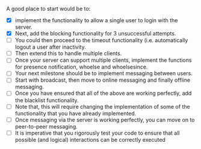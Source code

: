 A good place to start would be to: 

* [x] implement the functionality to allow a single user to login with the server. 
* [x] Next, add the blocking functionality for 3 unsuccessful attempts. 
* [ ] You could then proceed to the timeout functionality (i.e. automatically logout a user after inactivity. 
* [ ] Then extend this to handle multiple clients.
* [ ] Once your server can support multiple clients, implement the functions for presence notification, whoelse and whoelsesince.
* [ ] Your next milestone should be to implement messaging between users. 
* [ ] Start with broadcast, then move to online messaging and finally offline messaging. 
* [ ] Once you have ensured that all of the above are working perfectly, add the blacklist functionality. 
* [ ] Note that, this will require changing the implementation of some of the functionality that you have already implemented.  
* [ ] Once messaging via the server is working perfectly, you can move on to peer-to-peer messaging. 
* [ ] It is imperative that you rigorously test your code to ensure that all possible (and logical) interactions can be correctly executed 